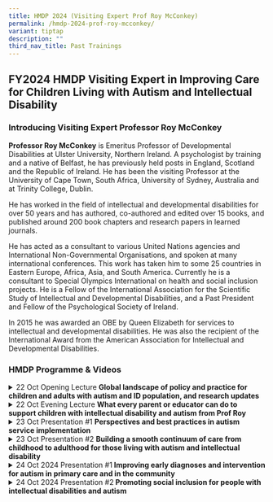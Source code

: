 ```yaml
---
title: HMDP 2024 (Visiting Expert Prof Roy McConkey)
permalink: /hmdp-2024-prof-roy-mcconkey/
variant: tiptap
description: ""
third_nav_title: Past Trainings
---
```

<h2>FY2024 HMDP Visiting Expert in Improving Care for Children Living with Autism and Intellectual Disability</h2>
<h3>Introducing Visiting Expert Professor Roy McConkey</h3>
<p><strong>Professor Roy McConkey</strong> is Emeritus Professor of Developmental
Disabilities at Ulster University, Northern Ireland. A psychologist by
training and a native of Belfast, he has previously held posts in England,
Scotland and the Republic of Ireland.&nbsp;He has been the visiting Professor
at the University of Cape Town, South Africa, University of Sydney, Australia
and at Trinity College, Dublin.</p>
<p>He has worked in the field of intellectual and developmental disabilities
for over 50 years and has authored, co-authored and edited over 15 books,
and published around 200 book chapters and research papers in learned journals.&nbsp;&nbsp;</p>
<p>He has acted as a consultant to various United Nations agencies and International
Non-Governmental Organisations, and spoken at many international conferences.&nbsp;This
work has taken him to some 25 countries in Eastern Europe, Africa, Asia,
and South America.&nbsp;Currently he is a consultant to Special Olympics
International on health and social inclusion projects. He is a Fellow of
the International Association for the Scientific Study of Intellectual
and Developmental Disabilities, and a Past President and Fellow of the
Psychological Society of Ireland.</p>
<p>In 2015 he was awarded an OBE by Queen Elizabeth for services to intellectual
and developmental disabilities.&nbsp;He was also the recipient of the International
Award from the American Association for Intellectual and Developmental
Disabilities.</p>
<p></p>
<h3>HMDP Programme &amp; Videos</h3>
<p></p>
<div data-type="detailGroup" class="isomer-accordion isomer-accordion-white">
<details class="isomer-details">
<summary>22 Oct Opening Lecture <strong>Global landscape of policy and practice for children and adults with autism and ID population, and research updates</strong>
</summary>
<div data-type="detailsContent" class="isomer-details-content">
<p></p>
<p>Professor Roy McConkey shares about global trends, updates in services,
policies and best management practices, so that we can consider what can
be translated to the local landscape.</p>
<p></p>
<p></p>
</div>
</details>
<details class="isomer-details">
<summary>22 Oct Evening Lecture <strong>What every parent or educator can do to support children with intellectual disability and autism from Prof Roy</strong>
</summary>
<div data-type="detailsContent" class="isomer-details-content">
<p></p>
<p>Professor Roy McConkey educates members of the public on evidence-based
ways to support their children with intellectual disability and autism.</p>
</div>
</details>
<details class="isomer-details">
<summary>23 Oct Presentation #1 <strong>Perspectives and best practices in autism service implementation</strong>
</summary>
<div data-type="detailsContent" class="isomer-details-content">
<p></p>
<p>Professor Roy McConkey talks about best practice principles for care in
child and adult patients with autism and intellectual disability.</p>
</div>
</details>
<details class="isomer-details">
<summary>23 Oct Presentation #2 <strong>Building a smooth continuum of care from childhood to adulthood for those living with autism and intellectual disability</strong>
</summary>
<div data-type="detailsContent" class="isomer-details-content">
<p></p>
<p>Professor Roy McConkey helps us understand the landscape for adult neurodevelopmental
service in Singapore.</p>
</div>
</details>
<details class="isomer-details">
<summary>24 Oct 2024 Presentation #1<strong> Improving early diagnoses and intervention for autism in primary care and in the community</strong>
</summary>
<div data-type="detailsContent" class="isomer-details-content">
<p></p>
<p>Professor Roy McConkey provides insight into early diagnosis and intervention
in primary care settings.</p>
</div>
</details>
<details class="isomer-details">
<summary>24 Oct 2024 Presentation #2<strong> Promoting social inclusion for people with intellectual disabilities and autism</strong>
</summary>
<div data-type="detailsContent" class="isomer-details-content">
<p></p>
<p>Professor Roy helps to enhance our knowledge and strategies of building
an inclusive society for the people with special needs.</p>
</div>
</details>
</div>
<p></p>